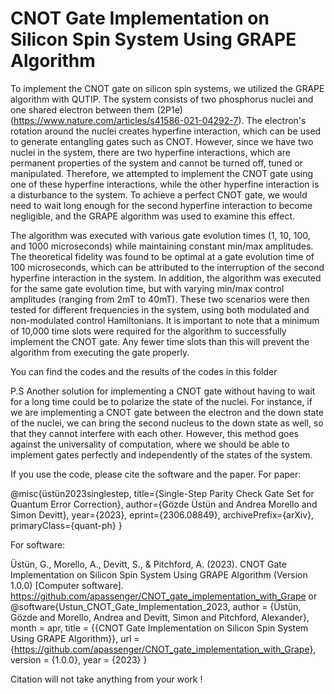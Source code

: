 # CNOT Gate Implementation on Silicon Spin System Using GRAPE Algorithm

To implement the CNOT gate on silicon spin systems, we utilized the GRAPE algorithm with QUTIP. 
The system consists of two phosphorus nuclei and one shared electron between them (2P1e)(https://www.nature.com/articles/s41586-021-04292-7). 
The electron's rotation around the nuclei creates hyperfine interaction, which can be used to generate entangling gates such as CNOT. 
However, since we have two nuclei in the system, there are two hyperfine interactions, which are permanent properties of the system 
and cannot be turned off, tuned or manipulated. Therefore, we attempted to implement the CNOT gate using one of these hyperfine interactions, 
while the other hyperfine interaction is a disturbance to the system. To achieve a perfect CNOT gate, we would need to wait long enough 
for the second hyperfine interaction to become negligible, and the GRAPE algorithm was used to examine this effect.

The algorithm was executed with various gate evolution times (1, 10, 100, and 1000 microseconds) while maintaining constant min/max amplitudes.
The theoretical fidelity was found to be optimal at a gate evolution time of 100 microseconds, which can be attributed to the 
interruption of the second hyperfine interaction in the system. In addition, the algorithm was executed for the same gate evolution time, 
but with varying min/max control amplitudes (ranging from 2mT to 40mT). These two scenarios were then tested for different frequencies in the system, 
using both modulated and non-modulated control Hamiltonians. It is important to note that a minimum of 10,000 time slots were required for the algorithm 
to successfully implement the CNOT gate. Any fewer time slots than this will prevent the algorithm from executing the gate properly.

You can find the codes and the results of the codes in this folder


P.S Another solution for implementing a CNOT gate without having to wait for a long time could be to polarize the state of the nuclei. 
For instance, if we are implementing a CNOT gate between the electron and the down state of the nuclei, we can bring the second nucleus to the 
down state as well, so that they cannot interfere with each other. However, this method goes against the universality of computation, 
where we should be able to implement gates perfectly and independently of the states of the system.


If you use the code, please cite the software and the paper.
For paper:

@misc{üstün2023singlestep,
      title={Single-Step Parity Check Gate Set for Quantum Error Correction}, 
      author={Gözde Üstün and Andrea Morello and Simon Devitt},
      year={2023},
      eprint={2306.08849},
      archivePrefix={arXiv},
      primaryClass={quant-ph}
}

For software:

Üstün, G., Morello, A., Devitt, S., & Pitchford, A. (2023). CNOT Gate Implementation on Silicon Spin System Using GRAPE Algorithm (Version 1.0.0) [Computer software]. https://github.com/apassenger/CNOT_gate_implementation_with_Grape
or 
@software{Ustun_CNOT_Gate_Implementation_2023,
author = {Üstün, Gözde and Morello, Andrea and Devitt, Simon and Pitchford,  Alexander},
month = apr,
title = {{CNOT Gate Implementation on Silicon Spin System Using GRAPE Algorithm}},
url = {https://github.com/apassenger/CNOT_gate_implementation_with_Grape},
version = {1.0.0},
year = {2023}
}

Citation will not take anything from your work !
